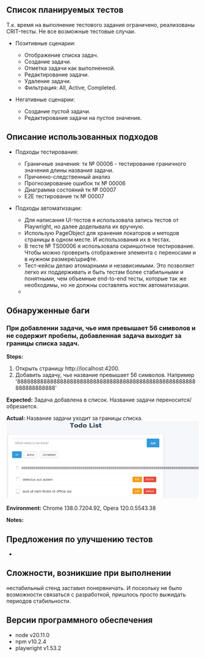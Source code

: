 ## Список планируемых тестов

Т.к. время на выполнение тестового задания ограничено, реализованы CRIT-тесты. Не все возможные тестовые случаи.

- Позитивные сценарии:

  - Отображение списка задач.
  - Создание задачи.
  - Отметка задачи как выполненной.
  - Редактирование задачи.
  - Удаление задачи.
  - Фильтрация: All, Active, Completed.

- Негативные сценарии:
  - Создание пустой задачи.
  - Редактирование задачи на пустое значение.

## Описание использованных подходов

- Подходы тестирования:

  - Граничные значения: тк № 00006 - тестирование граничного значения длины названия задачи.
  - Причинно-следственный анализ
  - Прогнозирование ошибок тк № 00006
  - Диаграмма состояний тк № 00007
  - E2E тестирование тк № 00007

- Подходы автоматизации:
  - Для написания UI-тестов я использовала запись тестов от Playwright, но далее доделывала их вручную.
  - Использую PageObject для хранения локаторов и методов страницы в одном месте. И использования их в тестах.
  - В тесте № TS00006 я использовала скриншотное тестирование. Чтобы можно проверить отображение элемента с переносами и в нужном размере/шрифте.
  - Тест-кейсы делаю атомарными и независимыми. Это позволяет легко их поддерживать и быть тестам более стабильными и понятными, чем объемные end-to-end тесты, которые так же необходимы, но не должны составлять костяк автоматизации.
  -

## Обнаруженные баги

### При добавлении задачи, чье имя превышает 56 символов и не содержит пробелы, добавленная задача выходит за границы списка задач.

**Steps:**

1. Открыть страницу http://localhost:4200.
2. Добавить задачу, чье название превышает 56 символов. Например '888888888888888888888888888888888888888888888888888888888888888888'

**Expected:** Задача добавлена в список.
Название задачи переносится/обрезается.

**Actual:** Название задачи уходит за границы списка.
![alt text](image-8.png)

**Environment:** Chrome 138.0.7204.92, Opera 120.0.5543.38

**Notes:**

## Предложения по улучшению тестов

-

## Сложности, возникшие при выполнении

нестабильный стенд заставил понервничать. И поскольку не было возможности связаться с разработкой, пришлось просто выжидать периодов стабильности.

## Версии программного обеспечения

- node v20.11.0
- npm v10.2.4
- playwright v1.53.2

